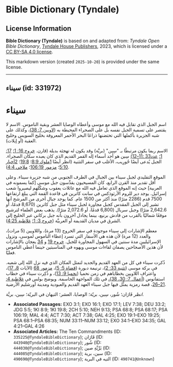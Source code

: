 # Bible Dictionary (Tyndale)

## License Information

**Bible Dictionary (Tyndale)** is based on and adapted from: _Tyndale Open Bible Dictionary_, [Tyndale House Publishers](https://tyndaleopenresources.com/), 2023, which is licensed under a [CC BY-SA 4.0 license](https://creativecommons.org/licenses/by-sa/4.0/legalcode.en).

This markdown version (created `2025-10-20`) is provided under the same license.



--------------------------------

## سيناء (id: 331972)

سيناء
=====

اسم الجبل الذي تقابل فيه الله مع موسى وأعطاه الوصايا العشر وبقية الناموس. الاسم لا يقتصر على تسمية الجبل نفسه بل على الصحراء المحيطة به ([لاويين 7: 38\)](https://ref.ly/Lev7:38)، وكذلك على شبه الجزيرة بأكملها التي تحتضنها ذراعَا البحر الأحمر المعروفة بخليج السويس وخليج العقبة (أو إيلات).

الاسم ربما يكون مرتبطًا بـ "سِين" (بريَّة) وقد يكون له تهجئة بديلة (قارن. [خروج 16: 1؛](https://ref.ly/Exod16:1) [17: 1؛](https://ref.ly/Exod17:1) [عدد33 :11–12\)](https://ref.ly/Num33:11-Num33:12) سِين هو أحد أسماء إله القمر القديم الذي كان يعبده سكان الصحراء. الجبل يُدعى أيضًا حُورِيب، الأغلب في سفر التثنية (انظر أيضًا [1ملوك 8:9](https://ref.ly/1Kgs8:9)؛ [19:8](https://ref.ly/1Kgs19:8)؛ [2أخبار 5:10](https://ref.ly/2Chr5:10)؛ [مزمور 106:19](https://ref.ly/Ps106:19)؛ [ملاخي 4:4](https://ref.ly/Mal4:4)).

الموقع التقليدي لجبل سيناء بين الجبال في الطرف الجنوبي من شبه جزيرة سيناء. وعلى أقل تقدير منذ القرن الرابع، كان المسيحيون يقدِّسون جبل موسى \[كما يسمونه في العربية] حيث إنه الموقع الذي تعامل فيه الله مع عائلات يعقوب وشكّلهم ليصيروا شعب إسرائيل. يوجد دير للروم الأرثوذكس في سانت كاترين في قاعدة القمة التي يبلغ ارتفاعها 7500 قدم (2286 مترًا) منذ أكثر من 1500 عام. كما يوجد جبال أخرى من المرشح أنها تشير إلى الجبل المقدس كجبل مجاورة لجبل سيناء مثل جبل كاترين (8,670 قدمًا، أو 2,642\.6 مترًا) وجبل سربال (6,800 قدمًا، أو 2,072\.6 مترًا). يذهب بعض العلماء لترشيح موقعًا شماليًا بالقرب من قادش برنيع، بينما يجادل آخرون بأنه جبل بركاني عبر الخليج إلى الشرق في مديان القديمة أو العربيَّة ([خروج 3: 1؛](https://ref.ly/Exod3:1) [غلاطية 4:25](https://ref.ly/Gal4:25)).

معظم الإشارات إلى سيناء موجودة في سفر الخروج (13 مرة)، واللاويين (5 مرات)، والعدد (12 مرة) لأن هذه هي الأسفار التي تسرد إعطاء الناموس لموسى، ونزول الإسرائيليين مدة سنتين في السهول المجاورة للجبل. [خروج 19](https://ref.ly/Exod19:1-Exod19:25) و [34](https://ref.ly/Exod34:1-Exod34:35) يعجان بالإشارات لأن هذين الأصحاحين يصفان لقاءات موسى ويهوه في المناسبتين حينما أعطي الناموس فعليًا.

ذُكرت سيناء في كل من العهد القديم والجديد لتمثل المكان الذي فيه نزل الله إلى شعبه. في بركة موسى ([تثنية 33: 2](https://ref.ly/Deut33:2))، ترنيمة دبورة ([قضاة 5: 5](https://ref.ly/Judg5:5))، [مزمور 68](https://ref.ly/Ps68:1-Ps68:35) (الآيات [8، 17](https://ref.ly/Ps68:8))، واعتراف اللاويين بخطاياهم في زمن نحميا ([نحميا 9: 13](https://ref.ly/Neh9:13))، و ذُكِرت سيناء في خطاب استفانوس ([أعمال 7: 30، 38\)،](https://ref.ly/Acts7:30) في تلك المواجهة الحاسمة. ويوضح بولس في [غلاطية 4: 21–26](https://ref.ly/Gal4:21-Gal4:26)، قصة رمزية يمثِّل فيها جبل سيناء العهد القديم والعبودية ومدينة أورشليم الأرضية.

 *انظر* فَارَان؛ شُور، سِين، بريّة؛ الوصايا، العشر؛ التيهان في البريّة؛ سِين، بريَّة.

* **Associated Passages:** EXO 3:1; EXO 16:1; EXO 17:1; LEV 7:38; DEU 33:2; JDG 5:5; 1KI 8:9; 1KI 19:8; 2CH 5:10; NEH 9:13; PSA 68:8; PSA 68:17; PSA 106:19; MAL 4:4; ACT 7:30; ACT 7:38; GAL 4:25; EXO 19:1–EXO 19:25; PSA 68:1–PSA 68:35; NUM 33:11–NUM 33:12; EXO 34:1–EXO 34:35; GAL 4:21–GAL 4:26
* **Associated Articles:** The Ten Commandments (ID: `335225@TyndaleBibleDictionary`); فَارَان (ID: `443940@TyndaleBibleDictionary`); شُور (ID: `444030@TyndaleBibleDictionary`); بَرِّيَّةِ صين (ID: `444085@TyndaleBibleDictionary`); سين، برية (ID: `490690@TyndaleBibleDictionary`); التيه في البرية (ID: `490741@Unknown`)

